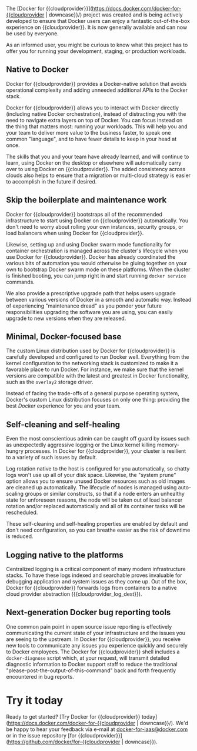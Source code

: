 The [Docker for {{cloudprovider}}](https://docs.docker.com/docker-for-{{cloudprovider | downcase}}/) project was created and is being actively developed to ensure that Docker users can enjoy a fantastic out-of-the-box experience on {{cloudprovider}}. It is now generally available and can now be used by everyone.

As an informed user, you might be curious to know what this project has to offer you for running your development, staging, or production workloads.

## Native to Docker

Docker for {{cloudprovider}} provides a Docker-native solution that avoids operational complexity and adding unneeded additional APIs to the Docker stack.

Docker for {{cloudprovider}} allows you to interact with Docker directly (including native Docker orchestration), instead of distracting you with the need to navigate extra layers on top of Docker. You can focus instead on the thing that matters most: running your workloads. This will help you and your team to deliver more value to the business faster, to speak one common "language", and to have fewer details to keep in your head at once.

The skills that you and your team have already learned, and will continue to learn, using Docker on the desktop or elsewhere will automatically carry over to using Docker on {{cloudprovider}}. The added consistency across clouds also helps to ensure that a migration or multi-cloud strategy is easier to accomplish in the future if desired.

## Skip the boilerplate and maintenance work

Docker for {{cloudprovider}} bootstraps all of the recommended infrastructure to start using Docker on {{cloudprovider}} automatically. You don't need to worry about rolling your own instances, security groups, or load balancers when using Docker for {{cloudprovider}}.

Likewise, setting up and using Docker swarm mode functionality for container orchestration is managed across the cluster's lifecycle when you use Docker for {{cloudprovider}}. Docker has already coordinated the various bits of automation you would otherwise be gluing together on your own to bootstrap Docker swarm mode on these platforms. When the cluster is finished booting, you can jump right in and start running `docker service` commands.

We also provide a prescriptive upgrade path that helps users upgrade between various versions of Docker in a smooth and automatic way. Instead of experiencing "maintenance dread" as you ponder your future responsibilities upgrading the software you are using, you can easily upgrade to new versions when they are released.

## Minimal, Docker-focused base

The custom Linux distribution used by Docker for {{cloudprovider}} is carefully developed and configured to run Docker well. Everything from the kernel configuration to the networking stack is customized to make it a favorable place to run Docker. For instance, we make sure that the kernel versions are compatible with the latest and greatest in Docker functionality, such as the `overlay2` storage driver.

Instead of facing the trade-offs of a general purpose operating system, Docker's custom Linux distribution focuses on only one thing: providing the best *Docker* experience for you and your team.

## Self-cleaning and self-healing

Even the most conscientious admin can be caught off guard by issues such as unexpectedly aggressive logging or the Linux kernel killing memory-hungry processes. In Docker for {{cloudprovider}}, your cluster is resilient to a variety of such issues by default.

Log rotation native to the host is configured for you automatically, so chatty logs won't use up all of your disk space. Likewise, the "system prune" option allows you to ensure unused Docker resources such as old images are cleaned up automatically. The lifecycle of nodes is managed using auto-scaling groups or similar constructs, so that if a node enters an unhealthy state for unforeseen reasons, the node will be taken out of load balancer rotation and/or replaced automatically and all of its container tasks will be rescheduled.

These self-cleaning and self-healing properties are enabled by default and don't need configuration, so you can breathe easier as the risk of downtime is reduced.

## Logging native to the platforms

Centralized logging is a critical component of many modern infrastructure stacks. To have these logs indexed and searchable proves invaluable for debugging application and system issues as they come up. Out of the box, Docker for {{cloudprovider}} forwards logs from containers to a native cloud provider abstraction ({{cloudprovider_log_dest}}).

## Next-generation Docker bug reporting tools

One common pain point in open source issue reporting is effectively communicating the current state of your infrastructure and the issues you are seeing to the upstream. In Docker for {{cloudprovider}}, you receive new tools to communicate any issues you experience quickly and securely to Docker employees. The Docker for {{cloudprovider}} shell includes a `docker-diagnose` script which, at your request, will transmit detailed diagnostic information to Docker support staff to reduce the traditional "please-post-the-output-of-this-command" back and forth frequently encountered in bug reports.

# Try it today

Ready to get started? [Try Docker for {{cloudprovider}} today](https://docs.docker.com/docker-for-{{cloudprovider | downcase}}/). We'd be happy to hear your feedback via e-mail at docker-for-iaas@docker.com or in the issue repository [for {{cloudprovider}}](https://github.com/docker/for-{{cloudprovider | downcase}}).